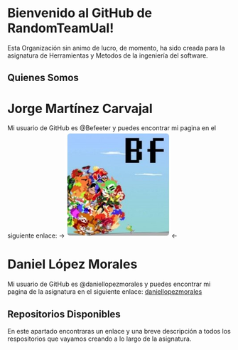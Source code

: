 # Bienvenido al GitHub de RandomTeamUal!

Esta Organización sin animo de lucro, de momento, ha sido creada para la asignatura de Herramientas y Metodos de la ingeniería del software.


## Quienes Somos

# Jorge Martínez Carvajal

Mi usuario de GitHub es @Befeeter y puedes encontrar mi pagina en el siguiente enlace:
->[![image](\Resources\Images\Befeeter.jpg)](https://befeeter.github.io/)<-

# Daniel López Morales
Mi usuario de GitHub es @daniellopezmorales y puedes encontrar mi pagina de la asignatura en el siguiente enlace:
[daniellopezmorales](https://daniellopezmorales.github.io/hmis-repo01/)

## Repositorios Disponibles
En este apartado encontraras un enlace y una breve descripción a todos los respositorios que vayamos creando a lo largo de la asignatura.
